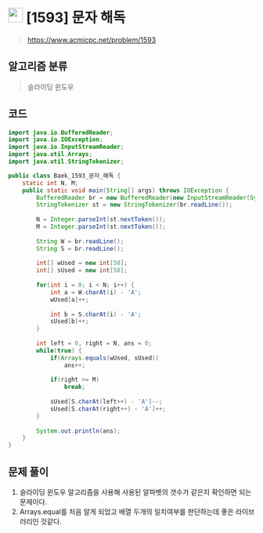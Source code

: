 # <img src="https://d2gd6pc034wcta.cloudfront.net/tier/12.svg" width="30"> [1593] 문자 해독
> https://www.acmicpc.net/problem/1593
## 알고리즘 분류
> 슬라이딩 윈도우

## 코드
```java
import java.io.BufferedReader;
import java.io.IOException;
import java.io.InputStreamReader;
import java.util.Arrays;
import java.util.StringTokenizer;

public class Baek_1593_문자_해독 {
	static int N, M;
	public static void main(String[] args) throws IOException {
		BufferedReader br = new BufferedReader(new InputStreamReader(System.in));
		StringTokenizer st = new StringTokenizer(br.readLine());
		
		N = Integer.parseInt(st.nextToken());
		M = Integer.parseInt(st.nextToken());
		
		String W = br.readLine();
		String S = br.readLine();
		
		int[] wUsed = new int[58];
		int[] sUsed = new int[58];
		
		for(int i = 0; i < N; i++) {
			int a = W.charAt(i) - 'A';
			wUsed[a]++;
			
			int b = S.charAt(i) - 'A';
			sUsed[b]++;
		}
		
		int left = 0, right = N, ans = 0;
		while(true) {
			if(Arrays.equals(wUsed, sUsed))
				ans++;
			
			if(right >= M)
				break;
			
			sUsed[S.charAt(left++) - 'A']--;
			sUsed[S.charAt(right++) - 'A']++;
		}
		
		System.out.println(ans);
	}
}
```

## 문제 풀이
1. 슬라이딩 윈도우 알고리즘을 사용해 사용된 알파벳의 갯수가 같은지 확인하면 되는 문제이다.
1. Arrays.equal를 처음 알게 되었고 배열 두개의 일치여부를 판단하는데 좋은 라이브러리인 것같다.
